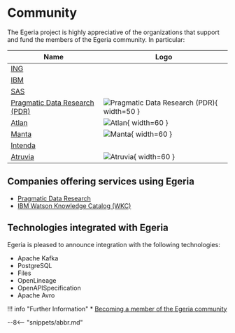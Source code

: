 <!-- SPDX-License-Identifier: CC-BY-4.0 -->
<!-- Copyright Contributors to the ODPi Egeria project 2020. -->

# Community

The Egeria project is highly appreciative of the organizations that support and fund the members of the Egeria community.  In particular:

| Name                                                                                        | Logo                                                                                                                             |
|---------------------------------------------------------------------------------------------|----------------------------------------------------------------------------------------------------------------------------------|
| [ING](https://www.ing.com)                                                                  |                                                                                                                                  |
| [IBM](https://www.ibm.com)                                                                  |                                                                                                                                  |
| [SAS](https://www.sas.com)                                                                  |                                                                                                                                  |
| [Pragmatic Data Research (PDR)](https://pdr-associates.com/)                                | ![Pragmatic Data Research (PDR)](https://pdr-associates.com/wp-content/uploads/2022/02/cropped-cropped-PDR-Logo.png){ width=50 } |
| [Atlan](https://atlan.com/)                                                                 | ![Atlan](https://atlan.com/assets/img/atlan-blue.6ed81a56.svg){ width=60 }                                                       |
| [Manta](https://getmanta.com/?utm_source=conference&utm_medium=partner&utm_campaign=Egeria) | ![Manta](manta_logo.png){ width=60 }                                                                                             |
| [Intenda](https://intenda.tech)                                                             |                                                                                                                                  |
| [Atruvia](https://atruvia.de)                                                             |  ![Atruvia](https://atruvia.de/assets/images/logo.f03d21dd9d.svg){ width=60 }                          |

## Companies offering services using Egeria

* [Pragmatic Data Research](https://pdr-associates.com/just-egeria)
* [IBM Watson Knowledge Catalog (WKC)](https://www.ibm.com/blogs/journey-to-ai/2020/09/egeria-open-source-standard-enhances-hybrid-cloud-metadata-and-data-governance-initiatives/)

## Technologies integrated with Egeria

Egeria is pleased to announce integration with the following technologies:

* Apache Kafka
* PostgreSQL
* Files
* OpenLineage
* OpenAPISpecification
* Apache Avro


!!! info "Further Information"
    * [Becoming a member of the Egeria community](/guides/community)


--8<-- "snippets/abbr.md"